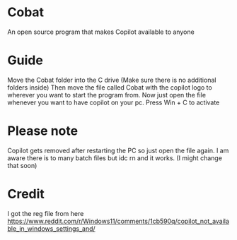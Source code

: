 # Cobat
An open source program that makes Copilot available to anyone



# Guide
Move the Cobat folder into the C drive (Make sure there is no additional folders inside)
Then move the file called Cobat with the copilot logo to wherever you want to start the program from. 
Now just open the file whenever you want to have copilot on your pc. 
Press Win + C to activate



# Please note 
Copilot gets removed after restarting the PC so just open the file again. 
I am aware there is to many batch files but idc rn and it works. 
(I might change that soon)



# Credit
I got the reg file from here https://www.reddit.com/r/Windows11/comments/1cb590q/copilot_not_available_in_windows_settings_and/
